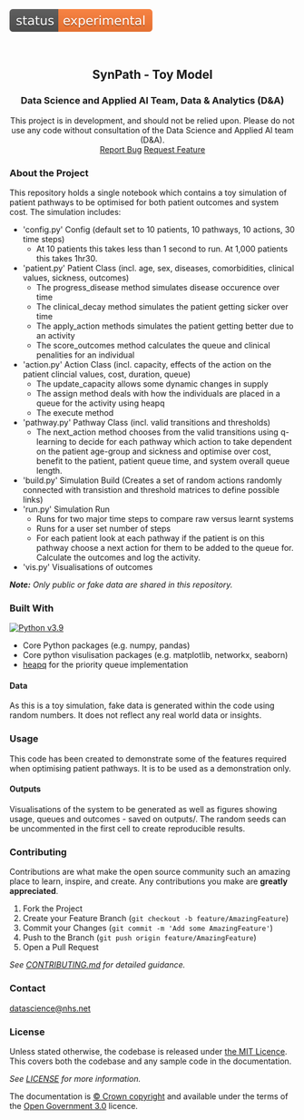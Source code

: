 <a name="readme-top"></a>
[![status: experimental](https://github.com/GIScience/badges/raw/master/status/experimental.svg)](https://github.com/GIScience/badges#experimental)

<!-- page header -->
<br/>
<div align="center">
    <h2 align="center">SynPath - Toy Model</h2>
    <h3 align="center">Data Science and Applied AI Team, Data & Analytics (D&A)</h3>
    <p align="center">
        This project is in development, and should not be relied upon. Please do not use any code without consultation of the Data Science and Applied AI team (D&A). 
        <br/>
        <a href="https://github.com/nhsengland/SynPathToy/issues">Report Bug</a>
        <a href="https://github.com/nhsengland/SynPathToy">Request Feature</a>
    </p>
</div>

### About the Project

This repository holds a single notebook which contains a toy simulation of patient pathways to be optimised for both patient outcomes and system cost.  The simulation includes:
- 'config.py' Config (default set to 10 patients, 10 pathways, 10 actions, 30 time steps) 
    - At 10 patients this takes less than 1 second to run.   At 1,000 patients this takes 1hr30.
- 'patient.py' Patient Class (incl. age, sex, diseases, comorbidities, clinical values, sickness, outcomes)
    - The progress_disease method simulates disease occurence over time
    - The clinical_decay method simulates the patient getting sicker over time
    - The apply_action methods simulates the patient getting better due to an activity
    - The score_outcomes method calculates the queue and clinical penalities for an individual
- 'action.py' Action Class (incl. capacity, effects of the action on the patient clincial values, cost, duration, queue)
    - The update_capacity allows some dynamic changes in supply
    - The assign method deals with how the individuals are placed in a queue for the activity using heapq
    - The execute method 
- 'pathway.py' Pathway Class (incl. valid transitions and thresholds)
    - The next_action method chooses from the valid transitions using q-learning to decide for each pathway which action to take dependent on the patient age-group and sickness and optimise over cost, benefit to the patient, patient queue time, and system overall queue length. 
- 'build.py' Simulation Build (Creates a set of random actions randomly connected with transistion and threshold matrices to define possible links)
- 'run.py' Simulation Run 
    - Runs for two major time steps to compare raw versus learnt systems
    - Runs for a user set number of steps
    - For each patient look at each pathway if the patient is on this pathway choose a next action for them to be added to the queue for.  Calculate the outcomes and log the activity.
- 'vis.py' Visualisations of outcomes

_**Note:** Only public or fake data are shared in this repository._

### Built With

[![Python v3.9](https://img.shields.io/badge/python-v3.9-blue.svg)](https://www.python.org/downloads/release/python-3916/)
- Core Python packages (e.g. numpy, pandas)
- Core python visulisation packages (e.g. matplotlib, networkx, seaborn)
- [heapq](https://docs.python.org/3/library/heapq.html) for the priority queue implementation

#### Data

As this is a toy simulation, fake data is generated within the code using random numbers.   It does not reflect any real world data or insights. 

### Usage
This code has been created to demonstrate some of the features required when optimising patient pathways.   It is to be used as a demonstration only. 

#### Outputs
Visualisations of the system to be generated as well as figures showing usage, queues and outcomes - saved on outputs/.   The random seeds can be uncommented in the first cell to create reproducible results. 

### Contributing

Contributions are what make the open source community such an amazing place to learn, inspire, and create. Any contributions you make are **greatly appreciated**.

1. Fork the Project
2. Create your Feature Branch (`git checkout -b feature/AmazingFeature`)
3. Commit your Changes (`git commit -m 'Add some AmazingFeature'`)
4. Push to the Branch (`git push origin feature/AmazingFeature`)
5. Open a Pull Request

_See [CONTRIBUTING.md](./CONTRIBUTING.md) for detailed guidance._

### Contact
datascience@nhs.net

### License

Unless stated otherwise, the codebase is released under [the MIT Licence][mit].
This covers both the codebase and any sample code in the documentation.

_See [LICENSE](./LICENSE) for more information._

The documentation is [© Crown copyright][copyright] and available under the terms
of the [Open Government 3.0][ogl] licence.

[mit]: LICENCE
[copyright]: http://www.nationalarchives.gov.uk/information-management/re-using-public-sector-information/uk-government-licensing-framework/crown-copyright/
[ogl]: http://www.nationalarchives.gov.uk/doc/open-government-licence/version/3/
